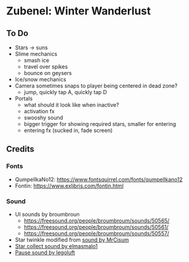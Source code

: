 # Zubenel: Winter Wanderlust

## To Do

- Stars -> suns
- Slime mechanics
	- smash ice
	- travel over spikes
	- bounce on geysers
- Ice/snow mechanics
- Camera sometimes snaps to player being centered in dead zone?
	- jump, quickly tap A, quickly tap D
- Portals
	- what should it look like when inactive?
	- activation fx
	- swooshy sound
	- bigger trigger for showing required stars, smaller for entering
	- entering fx (sucked in, fade screen)

## Credits

### Fonts

- QumpellkaNo12: https://www.fontsquirrel.com/fonts/qumpellkano12
- Fontin: https://www.exljbris.com/fontin.html

### Sound
- UI sounds by broumbroun
	- https://freesound.org/people/broumbroum/sounds/50565/
	- https://freesound.org/people/broumbroum/sounds/50561/
	- https://freesound.org/people/broumbroum/sounds/50557/
- Star twinkle modified from [sound by MrCisum](https://freesound.org/people/MrCisum/sounds/336664/)
- [Star collect sound by elmasmalo1](https://freesound.org/people/elmasmalo1/sounds/350841/)
- [Pause sound by legoluft](https://opengameart.org/content/atmospheric-interaction-sound-pack)
